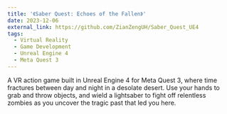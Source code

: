 ```yaml
---
title: '《Saber Quest: Echoes of the Fallen》'
date: 2023-12-06
external_link: https://github.com/ZianZengUH/Saber_Quest_UE4
tags:
  - Virtual Reality
  - Game Development
  - Unreal Engine 4
  - Meta Quest 3
---
```


A VR action game built in Unreal Engine 4 for Meta Quest 3, where time fractures between day and night in a desolate desert. Use your hands to grab and throw objects, and wield a lightsaber to fight off relentless zombies as you uncover the tragic past that led you here.

<!--more-->
